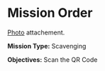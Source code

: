 # Mission Order

[Photo](I_like_curves.jpg) attachement.

**Mission Type:** Scavenging

**Objectives:** Scan the QR Code

